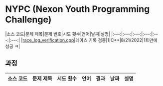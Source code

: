 # NYPC (Nexon Youth Programming Challenge)
|소스 코드|문제 제목|문제 번호|시도 횟수|언어|날짜|설명|
|:---:|:---:|:---:|:---:|:---:|:---:|
|[race_log_verification.cpp](./race_log_verification.cpp)|레이스 기록 검증|1|C++|8/21/2022|1트만에 성공 ㅋ|

## 과정
|소스 코드|문제 제목|시도 횟수|언어|결과|날짜|설명|
|:---:|:---:|:---:|:---:|:---:|:---:|:---:|